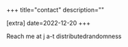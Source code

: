 +++
title="contact"
description=""

[extra]
date=2022-12-20
+++

Reach me at j a-t distributedrandomness
